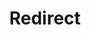 ﻿---
layout: src/layouts/Redirect.astro
title: Redirect
redirect: https://octopus.com/docs/infrastructure/deployment-targets/tentacle/windows/tentacle-permissions
pubDate:  2023-01-01
navSearch: false
navSitemap: false
navMenu: false
---
